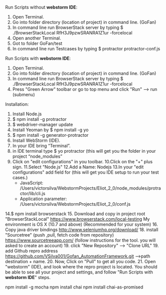 Run Scripts without **webstorm IDE**:
1. Open Terminal. 
2. Go into folder directory (location of project) in command line. (GoFan) 
3. In command line run BrowserStack server by typing $ ./BrowserStackLocal RfH3J9pzwSRANRA1Z1ur -forcelocal
4. Open another Terminal.
5. Got to folder GoFan/test
6. In command line run Testcases by typing $ protractor protractor-conf.js

Run Scripts with **webstorm IDE**:
1. Open Terminal. 
2. Go into folder directory (location of project) in command line. (GoFan) 
3. In command line run BrowserStack server by typing $ ./BrowserStackLocal RfH3J9pzwSRANRA1Z1ur -forcelocal
4. Press "Green Arrow" toolbar or go to top menu and click "Run" --> run (submenu)

Installation:
1. Install Node.js
2. $ npm install -g protractor
3. $ webdriver-manager update
4. Install Yeoman by   $ npm install -g yo
5. $ npm install -g generator-protractor
6. Install WebStorm (IDE).
7. In your IDE bring “Terminal”.
8. in IDE terminal type $ yo protractor
   (this will get you the folder in your project “node_modules”
9. Click on "edit configurations" in you toolbar.
10.Click on the "+" plus sign.
11.Select "Node.js"
12.Add a Name: Nodejs
13.In your "edit configurations" add field for  (this will get you IDE setup to run your test cases.)
    * JavaScript:              /Users/victorsilva/WebstormProjects/Eliot_2_0/node_modules/protractor/lib/cli.js
    * Application parameter:   /Users/victorsilva/WebstormProjects/Eliot_2_0/conf.js

14.$ npm install browserstack
15. Download and copy in project root "BrowserStackLocal" https://www.browserstack.com/local-testing
    My environment is OS X (10.7 and above) (Recommended for your system)
16. Copy java driver bindings  http://www.seleniumhq.org/download/
18. install "Sourcetree" (push ,pull, fetch code from repository)  https://www.sourcetreeapp.com/  (follow instructions for the tool. you will asked to create an account)
19. click "New Repository" --> "Clone URL" 
19. add  Github repro address https://github.com/VSilva001/Gofan_AutomationFramework.git  -->path destination + name.
20. Now, Click on "Pull" to get all you code.
21. Open "webstorm" (IDE), and look where the repro project is located. You should be able to see all your project and settings, and follow "Run Scripts with **webstorm IDE**" steps.
    
npm install -g mocha
npm install chai
npm install chai-as-promised